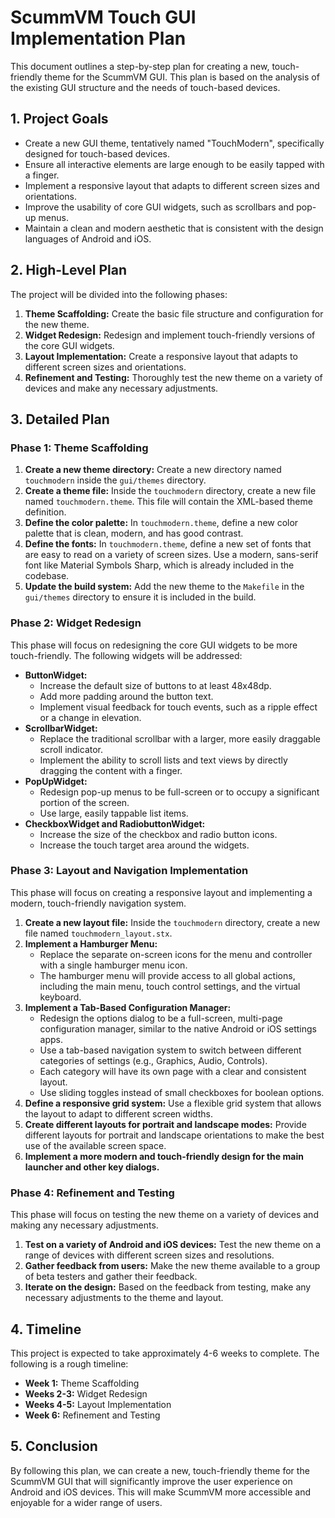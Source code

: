 # ScummVM Touch GUI Implementation Plan

This document outlines a step-by-step plan for creating a new, touch-friendly theme for the ScummVM GUI. This plan is based on the analysis of the existing GUI structure and the needs of touch-based devices.

## 1. Project Goals

*   Create a new GUI theme, tentatively named "TouchModern", specifically designed for touch-based devices.
*   Ensure all interactive elements are large enough to be easily tapped with a finger.
*   Implement a responsive layout that adapts to different screen sizes and orientations.
*   Improve the usability of core GUI widgets, such as scrollbars and pop-up menus.
*   Maintain a clean and modern aesthetic that is consistent with the design languages of Android and iOS.

## 2. High-Level Plan

The project will be divided into the following phases:

1.  **Theme Scaffolding:** Create the basic file structure and configuration for the new theme.
2.  **Widget Redesign:** Redesign and implement touch-friendly versions of the core GUI widgets.
3.  **Layout Implementation:** Create a responsive layout that adapts to different screen sizes and orientations.
4.  **Refinement and Testing:** Thoroughly test the new theme on a variety of devices and make any necessary adjustments.

## 3. Detailed Plan

### Phase 1: Theme Scaffolding

1.  **Create a new theme directory:** Create a new directory named `touchmodern` inside the `gui/themes` directory.
2.  **Create a theme file:** Inside the `touchmodern` directory, create a new file named `touchmodern.theme`. This file will contain the XML-based theme definition.
3.  **Define the color palette:** In `touchmodern.theme`, define a new color palette that is clean, modern, and has good contrast.
4.  **Define the fonts:** In `touchmodern.theme`, define a new set of fonts that are easy to read on a variety of screen sizes. Use a modern, sans-serif font like Material Symbols Sharp, which is already included in the codebase.
5.  **Update the build system:** Add the new theme to the `Makefile` in the `gui/themes` directory to ensure it is included in the build.

### Phase 2: Widget Redesign

This phase will focus on redesigning the core GUI widgets to be more touch-friendly. The following widgets will be addressed:

*   **ButtonWidget:**
    *   Increase the default size of buttons to at least 48x48dp.
    *   Add more padding around the button text.
    *   Implement visual feedback for touch events, such as a ripple effect or a change in elevation.
*   **ScrollbarWidget:**
    *   Replace the traditional scrollbar with a larger, more easily draggable scroll indicator.
    *   Implement the ability to scroll lists and text views by directly dragging the content with a finger.
*   **PopUpWidget:**
    *   Redesign pop-up menus to be full-screen or to occupy a significant portion of the screen.
    *   Use large, easily tappable list items.
*   **CheckboxWidget and RadiobuttonWidget:**
    *   Increase the size of the checkbox and radio button icons.
    *   Increase the touch target area around the widgets.

### Phase 3: Layout and Navigation Implementation

This phase will focus on creating a responsive layout and implementing a modern, touch-friendly navigation system.

1.  **Create a new layout file:** Inside the `touchmodern` directory, create a new file named `touchmodern_layout.stx`.
2.  **Implement a Hamburger Menu:**
    *   Replace the separate on-screen icons for the menu and controller with a single hamburger menu icon.
    *   The hamburger menu will provide access to all global actions, including the main menu, touch control settings, and the virtual keyboard.
3.  **Implement a Tab-Based Configuration Manager:**
    *   Redesign the options dialog to be a full-screen, multi-page configuration manager, similar to the native Android or iOS settings apps.
    *   Use a tab-based navigation system to switch between different categories of settings (e.g., Graphics, Audio, Controls).
    *   Each category will have its own page with a clear and consistent layout.
    *   Use sliding toggles instead of small checkboxes for boolean options.
4.  **Define a responsive grid system:** Use a flexible grid system that allows the layout to adapt to different screen widths.
5.  **Create different layouts for portrait and landscape modes:** Provide different layouts for portrait and landscape orientations to make the best use of the available screen space.
6.  **Implement a more modern and touch-friendly design for the main launcher and other key dialogs.**

### Phase 4: Refinement and Testing

This phase will focus on testing the new theme on a variety of devices and making any necessary adjustments.

1.  **Test on a variety of Android and iOS devices:** Test the new theme on a range of devices with different screen sizes and resolutions.
2.  **Gather feedback from users:** Make the new theme available to a group of beta testers and gather their feedback.
3.  **Iterate on the design:** Based on the feedback from testing, make any necessary adjustments to the theme and layout.

## 4. Timeline

This project is expected to take approximately 4-6 weeks to complete. The following is a rough timeline:

*   **Week 1:** Theme Scaffolding
*   **Weeks 2-3:** Widget Redesign
*   **Weeks 4-5:** Layout Implementation
*   **Week 6:** Refinement and Testing

## 5. Conclusion

By following this plan, we can create a new, touch-friendly theme for the ScummVM GUI that will significantly improve the user experience on Android and iOS devices. This will make ScummVM more accessible and enjoyable for a wider range of users.
